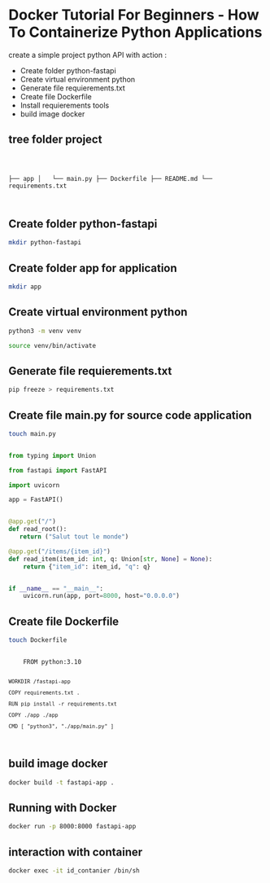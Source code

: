 Docker Tutorial For Beginners - How To Containerize Python Applications
===
create a simple project python API with action :
<ul>

<li>Create folder python-fastapi</li>
<li>Create virtual environment python </li>
<li>Generate file requierements.txt</li>
<li>Create file Dockerfile </li>
<li>Install requierements tools</li>
<li>build image docker</li>
</ul>


tree folder project
---

<code>

├── app
│   └── main.py
├── Dockerfile
├── README.md
└── requirements.txt

</code>

Create folder python-fastapi
---

```bash
mkdir python-fastapi
```

Create folder app for application
---

```bash
mkdir app
```

Create virtual environment python
---

```bash
python3 -m venv venv

source venv/bin/activate
```

Generate file requierements.txt
---

```bash
pip freeze > requirements.txt
```

Create file main.py for source code application
---

```bash
touch main.py
```

```python

from typing import Union

from fastapi import FastAPI

import uvicorn

app = FastAPI()


@app.get("/")
def read_root():
   return ("Salut tout le monde")

@app.get("/items/{item_id}")
def read_item(item_id: int, q: Union[str, None] = None):
    return {"item_id": item_id, "q": q}


if __name__ == "__main__":
    uvicorn.run(app, port=8000, host="0.0.0.0")

```


Create file Dockerfile
---

```bash
touch Dockerfile
```

<code>
    FROM python:3.10

    WORKDIR /fastapi-app

    COPY requirements.txt .

    RUN pip install -r requirements.txt

    COPY ./app ./app

    CMD [ "python3", "./app/main.py" ]
</code>




build image docker
---

```bash
docker build -t fastapi-app .
```


Running with Docker
---

```bash
docker run -p 8000:8000 fastapi-app
```


interaction with container
---

```bash
docker exec -it id_contanier /bin/sh
```